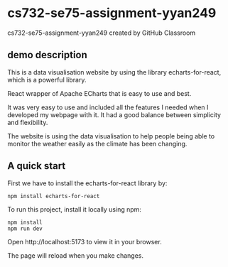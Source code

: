 # cs732-se75-assignment-yyan249
cs732-se75-assignment-yyan249 created by GitHub Classroom
## demo description
 This is a data visualisation website by using the library echarts-for-react, which is a powerful library.
 
 React wrapper of Apache ECharts that is easy to use and best. 
 
 It was very easy to use and included all the features I needed when I developed my webpage with it. It had a good balance   between simplicity and flexibility.
 
 The website is using the data visualisation to help people being able to monitor the weather easily as the climate has been changing.
## A quick start
 First we have to install the echarts-for-react library by:
 ```
 npm install echarts-for-react
 ```
 To run this project, install it locally using npm:
 ``` 
 npm install
 npm run dev 
 ```
 Open <a>http://localhost:5173</a> to view it in your browser.
 
 The page will reload when you make changes.
 

